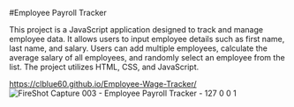 #Employee Payroll Tracker

This project is a JavaScript application designed to track and manage employee data. It allows users to input employee details such as first name, last name, and salary. Users can add multiple employees, calculate the average salary of all employees, and randomly select an employee from the list. The project utilizes HTML, CSS, and JavaScript.

https://clblue60.github.io/Employee-Wage-Tracker/
![FireShot Capture 003 - Employee Payroll Tracker - 127 0 0 1](https://github.com/CLBlue60/Employee-Wage-Tracker/assets/163502624/52c0c935-7bac-4178-b924-74de6e7318a5)
